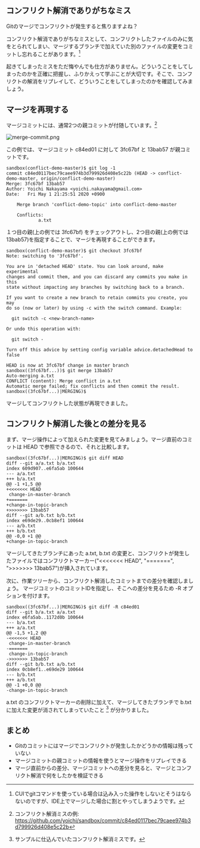 ## コンフリクト解消でありがちなミス

Gitのマージでコンフリクトが発生すると焦りますよね？

コンフリクト解消でありがちなミスとして、コンフリクトしたファイルのみに気をとられてしまい、マージするブランチで加えていた別のファイルの変更をコミットし忘れることがあります。[^1]

[^1]: CUIでgitコマンドを使っている場合は込み入った操作をしないとそうはならないのですが、IDE上でマージした場合に割とやってしまうようです。

起きてしまったミスをただ悔やんでも仕方がありません。どういうことをしてしまったのかを正確に把握し、ふりかえって学ぶことが大切です。そこで、コンフリクトの解消をリプレイして、どういうことをしてしまったのかを確認してみましょう。

## マージを再現する

マージコミットには、通常2つの親コミットが付随しています。[^2]

[^2]: コンフリクト解消ミスの例: https://github.com/yoichi/sandbox/commit/c84ed0117bec79caee974b3d799926d408e5c22b

![merge-commit.png](https://qiita-image-store.s3.ap-northeast-1.amazonaws.com/0/64323/58a59b01-e2a7-f7c5-4e73-5149c0f18f0f.png)

この例では、マージコミット c84ed01 に対して 3fc67bf と 13bab57 が親コミットです。

```
sandbox(conflict-demo-master)$ git log -1
commit c84ed0117bec79caee974b3d799926d408e5c22b (HEAD -> conflict-demo-master, origin/conflict-demo-master)
Merge: 3fc67bf 13bab57
Author: Yoichi Nakayama <yoichi.nakayama@gmail.com>
Date:   Fri May 1 21:25:51 2020 +0900

    Merge branch 'conflict-demo-topic' into conflict-demo-master

    Conflicts:
            a.txt
```

１つ目の親(上の例では 3fc67bf) をチェックアウトし、2つ目の親(上の例では 13bab57)を指定することで、マージを再現することができます。

```
sandbox(conflict-demo-master)$ git checkout 3fc67bf
Note: switching to '3fc67bf'.

You are in 'detached HEAD' state. You can look around, make experimental
changes and commit them, and you can discard any commits you make in this
state without impacting any branches by switching back to a branch.

If you want to create a new branch to retain commits you create, you may
do so (now or later) by using -c with the switch command. Example:

  git switch -c <new-branch-name>

Or undo this operation with:

  git switch -

Turn off this advice by setting config variable advice.detachedHead to false

HEAD is now at 3fc67bf change in master branch
sandbox((3fc67bf...))$ git merge 13bab57
Auto-merging a.txt
CONFLICT (content): Merge conflict in a.txt
Automatic merge failed; fix conflicts and then commit the result.
sandbox((3fc67bf...)|MERGING)$
```

マージしてコンフリクトした状態が再現できました。

## コンフリクト解消した後との差分を見る

まず、マージ操作によって加えられた変更を見てみましょう。マージ直前のコミットは HEAD で参照できるので、それと比較します。

```
sandbox((3fc67bf...)|MERGING)$ git diff HEAD
diff --git a/a.txt b/a.txt
index 609d907..e6fa5ab 100644
--- a/a.txt
+++ b/a.txt
@@ -1 +1,5 @@
+<<<<<<< HEAD
 change-in-master-branch
+=======
+change-in-topic-branch
+>>>>>>> 13bab57
diff --git a/b.txt b/b.txt
index e69de29..0cb8ef1 100644
--- a/b.txt
+++ b/b.txt
@@ -0,0 +1 @@
+change-in-topic-branch
```

マージしてきたブランチにあった a.txt, b.txt の変更と、コンフリクトが発生したファイルではコンフリクトマーカー("<<<<<<< HEAD", "=======", ">>>>>>> 13bab57")が挿入されています。

次に、作業ツリーから、コンフリクト解消したコミットまでの差分を確認しましょう。 マージコミットのコミットIDを指定し、そこへの差分を見るため -R オプションを付けます。

```
sandbox((3fc67bf...)|MERGING)$ git diff -R c84ed01
diff --git b/a.txt a/a.txt
index e6fa5ab..1172d0b 100644
--- b/a.txt
+++ a/a.txt
@@ -1,5 +1,2 @@
-<<<<<<< HEAD
 change-in-master-branch
-=======
 change-in-topic-branch
->>>>>>> 13bab57
diff --git b/b.txt a/b.txt
index 0cb8ef1..e69de29 100644
--- b/b.txt
+++ a/b.txt
@@ -1 +0,0 @@
-change-in-topic-branch
```

a.txt のコンフリクトマーカーの削除に加えて、マージしてきたブランチで b.txt に加えた変更が消されてしまっていたこと [^3] が分かりました。

[^3]: サンプルに仕込んでいたコンフリクト解消ミスです。

## まとめ

* Gitのコミットにはマージでコンフリクトが発生したかどうかの情報は残っていない
* マージコミットの親コミットの情報を使うとマージ操作をリプレイできる
* マージ直前からの差分、マージコミットへの差分を見ると、マージとコンフリクト解消で何をしたかを検証できる

